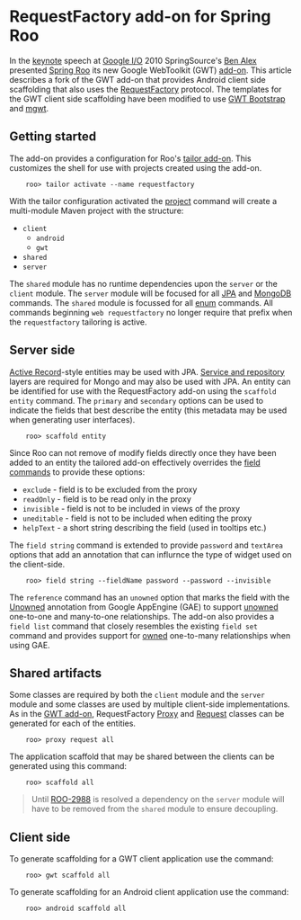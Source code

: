 # RequestFactory add-on for Spring Roo

In the [keynote](http://www.youtube.com/watch?v=a46hJYtsP-8) speech at [Google I/O](http://code.google.com/io) 2010 SpringSource's [Ben Alex](http://www.springone2gx.com/conference/speaker/ben_alex) presented [Spring Roo](http://www.springsource.org/spring-roo) its new Google WebToolkit (GWT) [add-on](http://static.springsource.org/spring-roo/reference/html/base-gwt.html). This article describes a fork of the GWT add-on that provides Android client side scaffolding that also uses the [RequestFactory](https://developers.google.com/web-toolkit/doc/latest/DevGuideRequestFactory) protocol. The templates for the GWT client side scaffolding have been modified to use [GWT Bootstrap](http://gwtbootstrap.github.com/) and [mgwt](http://www.m-gwt.com/).

## Getting started

The add-on provides a configuration for Roo's [tailor add-on](http://static.springsource.org/spring-roo/reference/html/base-tailor.html). This customizes the shell for use with projects created using the add-on.

        roo> tailor activate --name requestfactory

With the tailor configuration activated the [project](http://static.springsource.org/spring-roo/reference/html/beginning.html) command will create a multi-module Maven project with the structure:

+ `client`
    - `android`
    - `gwt`
+ `shared`
+ `server`

The `shared` module has no runtime dependencies upon the `server` or the `client` module. The `server` module will be focused for all [JPA](http://static.springsource.org/spring-roo/reference/html/base-persistence.html) and [MongoDB](http://static.springsource.org/spring-roo/reference/html/base-layers.html) commands. The `shared` module is focussed for all [enum](http://static.springsource.org/spring-roo/reference/html/command-index.html#command-index-enum-constant) commands. All commands beginning `web requestfactory` no longer require that prefix when the `requestfactory` tailoring is active.

## Server side

[Active Record](http://static.springsource.org/spring-roo/reference/html/base-layers.html)-style entities may be used with JPA. [Service and repository](http://blog.springsource.org/2011/09/14/new-application-layering-and-persistence-choices-in-spring-roo/) layers are required for Mongo and may also be used with JPA. An entity can be identified for use with the RequestFactory add-on using the `scaffold entity` command. The `primary` and `secondary` options can be used to indicate the fields that best describe the entity (this metadata may be used when generating user interfaces).

        roo> scaffold entity

Since Roo can not remove of modify fields directly once they have been added to an entity the tailored add-on effectively overrides the [field commands](http://static.springsource.org/spring-roo/reference/html/base-persistence.html#d4e1640) to provide these options:

+ `exclude` - field is to be excluded from the proxy
+ `readOnly` - field is to be read only in the proxy
+ `invisible` - field is not to be included in views of the proxy
+ `uneditable` - field is not to be included when editing the proxy
+ `helpText` - a short string describing the field (used in tooltips etc.)

The `field string` command is extended to provide `password` and `textArea` options that add an annotation that can influrnce the type of widget used on the client-side.

        roo> field string --fieldName password --password --invisible

The `reference` command has an `unowned` option that marks the field with the [Unowned](http://code.google.com/p/datanucleus-appengine/source/browse/trunk/src/com/google/appengine/datanucleus/annotations/Unowned.java) annotation from Google AppEngine (GAE) to support [unowned](https://developers.google.com/appengine/docs/java/datastore/jdo/relationships#Unowned_Relationships) one-to-one and many-to-one relationships. The add-on also provides a `field list` command that closely resembles the existing `field set` command and provides support for [owned](https://developers.google.com/appengine/docs/java/datastore/jdo/relationships#Owned_One_to_Many_Relationships) one-to-many relationships when using GAE.

## Shared artifacts

Some classes are required by both the `client` module and the `server` module and some classes are used by multiple client-side implementations.
As in the [GWT add-on](http://static.springsource.org/spring-roo/reference/html/base-gwt.html), RequestFactory [Proxy](http://google-web-toolkit.googlecode.com/svn/javadoc/2.1/com/google/gwt/requestfactory/shared/EntityProxy.html) and [Request](http://google-web-toolkit.googlecode.com/svn/javadoc/2.1/com/google/gwt/requestfactory/shared/Request.html) classes can be generated for each of the entities.

        roo> proxy request all

The application scaffold that may be shared between the clients can be generated using this command:

        roo> scaffold all

> Until [ROO-2988](https://jira.springsource.org/browse/ROO-2988) is resolved a dependency on the `server` module will have to be removed from the `shared` module to ensure decoupling.

## Client side

To generate scaffolding for a GWT client application use the command:

        roo> gwt scaffold all

To generate scaffolding for an Android client application use the command:

        roo> android scaffold all